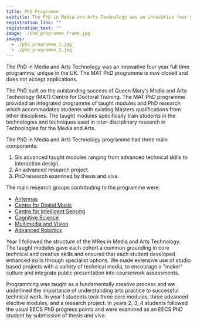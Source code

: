 ```yaml
---
title: PhD Programme
subtitle: The PhD in Media and Arts Technology was an innovative four year full time programme, unique in the UK.
registration_link: ""
registration_text: ""
image: ./phd_programme_frame.jpg
images:
  - ./phd_programme_1.jpg
  - ./phd_programme_2.jpg
---
```


The PhD in Media and Arts Technology was an innovative four year full time programme, unique in the UK. The MAT PhD programme is now closed and does not accept applications.

The PhD built on the outstanding success of Queen Mary’s Media and Arts Technology (MAT) Centre for Doctoral Training. The MAT PhD programme provided an integrated programme of taught modules and PhD research which accommodates students with existing Masters qualifications from other disciplines. The taught modules specifically train students in the technologies and techniques used in inter-disciplinary research in Technologies for the Media and Arts.

The PhD in Media and Arts Technology programme had three main components:

1. Six advanced taught modules ranging from advanced technical skills to interaction design.
2. An advanced research project.
3. PhD research examined by thesis and viva.
   
The main research groups contributing to the programme were:

- [Antennas](http://antennas.eecs.qmul.ac.uk/)
- [Centre for Digital Music](http://c4dm.eecs.qmul.ac.uk/)
- [Centre for Intelligent Sensing](http://cis.eecs.qmul.ac.uk/)
- [Cognitive Science](http://cogsci.eecs.qmul.ac.uk/)
- [Multimedia and Vision](http://www.eecs.qmul.ac.uk/research/view/multimedia-and-vision-mmv)
- [Advanced Robotics](http://www.qmul.ac.uk/robotics/)
  
Year 1 followed the structure of the MRes in Media and Arts Technology. The taught modules gave each cohort a common grounding in core technical and creative skills and ensured that each student developed enhanced skills through specialist options. We made extensive use of studio based projects with a variety of technical media, to encourage a "maker" culture and integrate public presentation into coursework assessments.

Programming was taught as a fundamentally creative process and we underlined the importance of understanding arts practice to successful technical work. In year 1 students took three core modules, three advanced elective modules, and a research project.
In years 2, 3, 4 students followed the usual EECS PhD progress points and were examined as an EECS PhD student by submission of thesis and viva.

